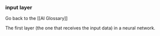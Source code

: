 ### input layer

Go back to the [[AI Glossary]]


The first layer (the one that receives the input data) in a neural network.

